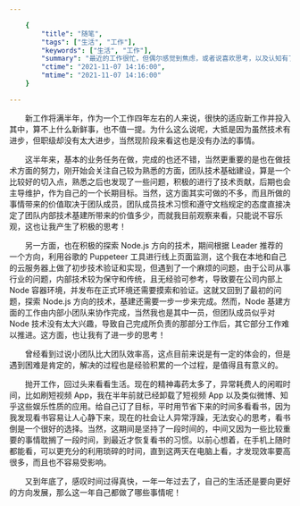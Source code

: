 ```yaml
---

    {
        "title": "随笔",
        "tags": ["生活", "工作"],
        "keywords": ["生活", "工作"],
        "summary": "最近的工作很忙，但偶尔感觉到焦虑，或者说喜欢思考，以及认知有了变化。",
        "ctime": "2021-11-07 14:16:00",
        "mtime": "2021-11-07 14:16:00"
    }

---
```


　　新工作将满半年，作为一个工作四年左右的人来说，很快的适应新工作并投入其中，算不上什么新鲜事，也不值一提。为什么这么说呢，大抵是因为虽然技术有进步，但职级却没有太大进步，当然现阶段来看这也是没有办法的事情。

　　这半年来，基本的业务任务在做，完成的也还不错，当然更重要的是也在做技术方面的努力，刚开始会关注自己较为熟悉的方面，团队技术基础建设，算是一个比较好的切入点，熟悉之后也发现了一些问题，积极的进行了技术贡献，后期也会主导维护，作为自己的一个长期目标。当然，这方面其实可做的不多，而且所做的事情带来的价值取决于团队成员，团队成员技术习惯和遵守文档规定的态度直接决定了团队内部技术基建所带来的价值多少，而就我目前观察来看，只能说不容乐观，这也让我产生了积极的思考！

　　另一方面，也在积极的探索 Node.js 方向的技术，期间根据 Leader 推荐的一个方向，利用谷歌的 Puppeteer 工具进行线上页面监测，这个我在本地和自己的云服务器上做了初步技术验证和实现，但遇到了一个麻烦的问题，由于公司从事行业的问题，内部技术较为保守和传统，且无经验可参考，导致要在公司内部上 Node 容器环境，并发布在正式环境还需要摸索和验证。这就又回到了最初的问题，探索 Node.js 方向的技术，基建还需要一步一步来完成。然而，Node 基建方面的工作由内部小团队来协作完成，当然我也是其中一员，但团队成员似乎对 Node 技术没有太大兴趣，导致自己完成所负责的那部分工作后，其它部分工作难以推进。这方面，也让我有了进一步的思考！

　　曾经看到过说小团队比大团队效率高，这点目前来说是有一定的体会的，但是遇到困难是肯定的，解决的过程也是经验积累的一个过程，是值得且有意义的。

　　抛开工作，回过头来看看生活。现在的精神毒药太多了，异常耗费人的闲暇时间，比如刷短视频 App，我在半年前就已经卸载了短视频 App 以及类似微博、知乎这些娱乐性质的应用。给自己订了目标，平时用节省下来的时间多看看书，因为我发现看书容易让人心静下来，现在的社会让人异常浮躁，无法安心的思考，看书倒是一个很好的选择。当然，这期间是坚持了一段时间的，中间又因为一些比较重要的事情耽搁了一段时间，到最近才恢复看书的习惯。以前心想着，在手机上随时都能看，可以更充分的利用琐碎的时间，直到这两天在电脑上看，才发现效率要高很多，而且也不容易受影响。

　　又到年底了，感叹时间过得真快，一年一年过去了，自己的生活还是要向更好的方向发展，那么这一年自己都做了哪些事情呢！
